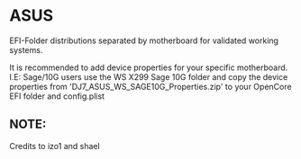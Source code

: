 # ASUS

EFI-Folder distributions separated by motherboard for validated working systems.

It is recommended to add device properties for your specific motherboard.
I.E: Sage/10G users use the WS X299 Sage 10G folder and copy the device properties from 'DJ7_ASUS_WS_SAGE10G_Properties.zip' to your OpenCore EFI folder and config.plist

NOTE:
- 

Credits to izo1 and shael
